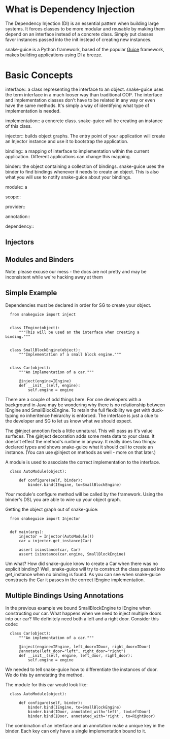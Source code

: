 # What is Dependency Injection #

The Dependency Injection (DI) is an essential pattern when building large systems. It forces classes to be more modular and reusable by making them depend on an interface instead of a concrete class. Simply put classes favor instances passed into the init instead of creating new instances.

snake-guice is a Python framework, based of the popular [Guice](Google.md) framework, makes building applications using DI a breeze.

# Basic Concepts #

interface:: a class representing the interface to an object. snake-guice uses the term interface in a much looser way than traditional OOP. The interface and implementation classes don't have to be related in any way or even have the same methods. It's simply a way of identifying what type of implementation is needed.

implementation:: a concrete class. snake-guice will be creating an instance of this class.

injector:: builds object graphs. The entry point of your application will create an Injector instance and use it to bootstrap the application.

binding:: a mapping of interface to implementation within the current application. Different applications can change this mapping.

binder:: the object containing a collection of bindings. snake-guice uses the binder to find bindings whenever it needs to create an object. This is also what you will use to notify snake-guice about your bindings.

module:: a

scope::

provider::

annotation::

dependency::

## Injectors ##

## Modules and Binders ##

Note: please excuse our mess - the docs are not pretty and may be inconsistent while we're hacking away at them

## Simple Example ##
Dependencies must be declared in order for SG to create your object.

```
  from snakeguice import inject


  class IEngine(object):
      """This will be used an the interface when creating a binding."""


  class SmallBlockEngine(object):
      """Implementation of a small block engine."""


  class Car(object):
      """An implementation of a car."""

      @inject(engine=IEngine)
      def __init__(self, engine):
          self.engine = engine
```

There are a couple of odd things here. For one developers with a background in Java may be wondering why there is no relationship between IEngine and SmallBlockEngine. To retain the full flexibility we get with duck-typing no inheritence heirarchy is enforced. The interface is just a clue to the developer and SG to let us know what we should expect.

The @inject annotion feels a little unnatural. This will pass as it's value surfaces. The @inject decoration adds some meta data to your class. It doesn't effect the method's runtime in anyway. It really does two things: declared types and shows snake-guice what it should call to create an instance. (You can use @inject on methods as well - more on that later.)

A module is used to associate the correct implementation to the interface.

```
  class AutoModule(object):

      def configure(self, binder):
          binder.bind(IEngine, to=SmallBlockEngine)
```

Your module's configure method will be called by the framework. Using the binder's DSL you are able to wire up your object graph.

Getting the object graph out of snake-guice:

```
  from snakeguice import Injector


  def main(args):
      injector = Injector(AutoModule())
      car = injector.get_instance(Car)

      assert isinstance(car, Car)
      assert isinstance(car.engine, SmallBlockEngine)
```

Um what? How did snake-guice know to create a Car when there was no explicit binding? Well, snake-guice will try to construct the class passed into get\_instance when no binding is found. As you can see when snake-guice constructs the Car it passes in the correct IEngine implementation.

## Multiple Bindings Using Annotations ##

In the previous example we bound SmallBlockEngine to IEngine when constructing our car. What happens when we need to inject multiple doors into our car? We definitely need both a left and a right door. Consider this code::

```
  class Car(object):
      """An implementation of a car."""

      @inject(engine=IEngine, left_door=IDoor, right_door=IDoor)
      @annotate(left_door="left", right_door="right")
      def __init__(self, engine, left_door, right_door):
          self.engine = engine
```

We needed to tell snake-guice how to differentiate the instances of door. We do this by annotating the method.

The module for this car would look like:

```
  class AutoModule(object):

      def configure(self, binder):
          binder.bind(IEngine, to=SmallBlockEngine)
          binder.bind(IDoor, annotated_with='left', to=LeftDoor)
          binder.bind(IDoor, annotated_with='right', to=RightDoor)
```

The combination of an interface and an annotation make a unique key in the binder. Each key can only have a single implementation bound to it.